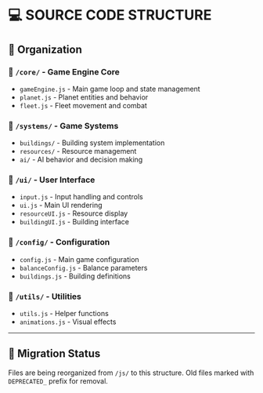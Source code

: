 # 💻 SOURCE CODE STRUCTURE

## 📁 Organization

### 📂 `/core/` - Game Engine Core
- `gameEngine.js` - Main game loop and state management
- `planet.js` - Planet entities and behavior
- `fleet.js` - Fleet movement and combat

### 📂 `/systems/` - Game Systems
- `buildings/` - Building system implementation
- `resources/` - Resource management
- `ai/` - AI behavior and decision making

### 📂 `/ui/` - User Interface
- `input.js` - Input handling and controls
- `ui.js` - Main UI rendering
- `resourceUI.js` - Resource display
- `buildingUI.js` - Building interface

### 📂 `/config/` - Configuration
- `config.js` - Main game configuration
- `balanceConfig.js` - Balance parameters
- `buildings.js` - Building definitions

### 📂 `/utils/` - Utilities
- `utils.js` - Helper functions
- `animations.js` - Visual effects

---

## 🔄 Migration Status

Files are being reorganized from `/js/` to this structure.
Old files marked with `DEPRECATED_` prefix for removal.

